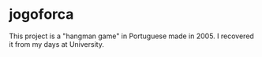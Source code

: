 # jogoforca
This project is a "hangman game" in Portuguese made in 2005. I recovered it from my days at University.
